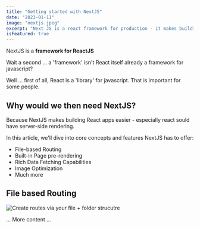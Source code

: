 ```yaml
---
title: "Getting started with NextJS"
date: "2023-01-11"
image: "nextjs.jpeg"
excerpt: "Next JS is a react framework for production - it makes building fullstack react with built in SSR"
isFeatured: true
---
```


NextJS is a **framework for ReactJS**

Wait a second ... a 'framework' isn't React itself already a framework for javascript?

Well ... first of all, React is a 'library' for javascript. That is important for some people.

## Why would we then need NextJS?

Because NextJS makes building React apps easier - especially react sould have server-side rendering.

In this article, we'll dive into core concepts and features NextJS has to offer:

- File-based Routing
- Built-in Page pre-rendering
- Rich Data Fetching Capabilities
- Image Optimization
- Much more

## File based Routing

![Create routes via your file + folder strucutre](nextjs-file-based-routing.png)

... More content ...
